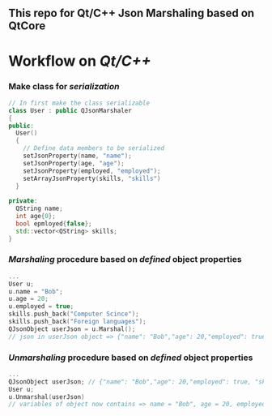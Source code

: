 ## This repo for Qt/C++ Json Marshaling based on QtCore
# Workflow on _Qt/C++_
### **Make class for _serialization_**
```C++
// In first make the class serializable
class User : public QJsonMarshaler
{
public:
  User()
  {
    // Define data members to be serialized
    setJsonProperty(name, "name");
    setJsonProperty(age, "age");
    setJsonProperty(employed, "employed");
    setArrayJsonProperty(skills, "skills")
  }
  
private:
  QString name;
  int age{0};
  bool epmloyed{false};
  std::vector<QString> skills; 
}
```
### **_Marshaling_ procedure based on _defined_ object properties**
```C++
...
User u;
u.name = "Bob";
u.age = 20;
u.employed = true;
skills.push_back("Computer Scince");
skills.push_back("Foreign languages");
QJsonObject userJson = u.Marshal();
// json in userJson object => {"name": "Bob","age": 20,"employed": true, "skills": ["Computer Science", "Foreign languages"]}
```

### **_Unmarshaling_ procedure based on _defined_ object properties**
```C++
...
QJsonObject userJson; // {"name": "Bob","age": 20,"employed": true, "skills": ["Computer Science", "Foreign languages"]} <= json in userJson object
User u;
u.Unmarshal(userJson)
// variables of object now contains => name = "Bob", age = 20, employed = true, skills[0] = "Computer Science", skills[1] = "Foreign languages"
```


